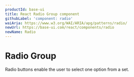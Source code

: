 ```yaml
---
productId: base-ui
title: React Radio Group component
githubLabel: 'component: radio'
waiAria: https://www.w3.org/WAI/ARIA/apg/patterns/radio/
newUrl: https://base-ui.com/react/components/radio
newName: Radio
---
```


# Radio Group

<p class="description">Radio buttons enable the user to select one option from a set.</p>
